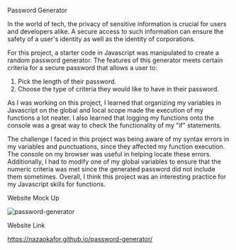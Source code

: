 Password Generator

In the world of tech, the privacy of sensitive information is crucial for users and developers alike. A secure access to such information can ensure the safety of a user's identity as well as the identity of corporations. 

For this project, a starter code in Javascript was manipulated to create a random password generator. The features of this generator meets certain criteria for a secure password that allows a user to:

1. Pick the length of their password.
2. Choose the type of criteria they would like to have in their password. 

As I was working on this project, I learned that organizing my variables in Javascript on the global and local scope made the execution of my functions a lot neater. I also learned that logging my functions onto the console was a great way to check the functionality of my "if" statements. 

The challenge I faced in this project was being aware of my syntax errors in my variables and punctuations, since they affected my function execution. The console on my browser was useful in helping locate these errors. Additionally, I had to modify one of my global variables to ensure that the numeric criteria was met since the generated password did not include them sometimes. Overall, I think this project was an interesting practice for my Javascript skills for functions. 

Website Mock Up

![password-generator](https://user-images.githubusercontent.com/91860335/141197772-7adeaaeb-d6c1-495f-99ba-d8c26b129697.png)

Website Link

https://nazaokafor.github.io/password-generator/
